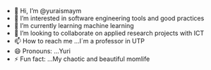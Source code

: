 - 👋 Hi, I’m @yuraismaym
- 👀 I’m interested in software engineering tools and good practices
- 🌱 I’m currently learning machine learning
- 💞️ I’m looking to collaborate on applied research projects with ICT
- 📫 How to reach me ...I´m a professor in UTP
- 😄 Pronouns: ...Yuri
- ⚡ Fun fact: ...My chaotic and beautiful momlife

<!---
yuraismaym/yuraismaym is a ✨ special ✨ repository because its `README.md` (this file) appears on your GitHub profile.
You can click the Preview link to take a look at your changes.
--->
